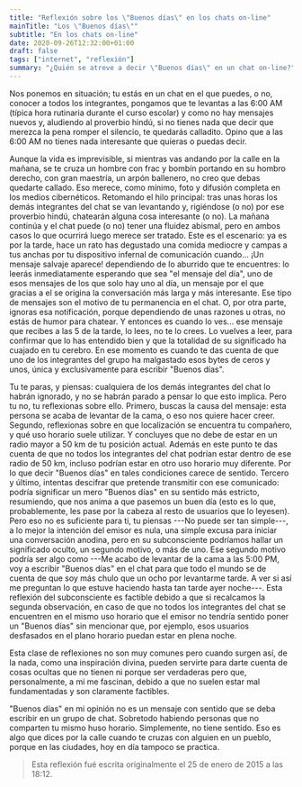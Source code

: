 ```yaml
---
title: "Reflexión sobre los \"Buenos días\" en los chats on-line"
mainTitle: "Los \"Buenos días\""
subtitle: "En los chats on-line"
date: 2020-09-26T12:32:00+01:00
draft: false
tags: ["internet", "reflexión"]
summary: "¿Quién se atreve a decir \"Buenos días\" en un chat on-line?"
---
```


Nos ponemos en situación; tu estás en un chat en el que puedes, o no,
conocer a todos los integrantes, pongamos que te levantas a las 6:00 AM
(típica hora rutinaria durante el curso escolar) y como no hay mensajes
nuevos y, aludiendo al proverbio hindú, si no tienes nada que decir que
merezca la pena romper el silencio, te quedarás calladito. Opino que a
las 6:00 AM no tienes nada interesante que quieras o puedas decir.

Aunque la vida es imprevisible, si mientras vas andando por la calle en
la mañana, se te cruza un hombre con frac y bombín portando en su hombro
derecho, con gran maestría, un arpón ballenero, no creo que debas
quedarte callado. Eso merece, como mínimo, foto y difusión completa en
los medios cibernéticos. Retomando el hilo principal: tras unas horas
los demás integrantes del chat se van levantando y, rigiéndose (o no)
por ese proverbio hindú, chatearán alguna cosa interesante (o no). La
mañana continúa y el chat puede (o no) tener una fluidez abismal, pero
en ambos casos lo que ocurrirá luego merece ser tratado. Este es el
escenario: ya es por la tarde, hace un rato has degustado una comida
mediocre y campas a tus anchas por tu dispositivo infernal de
comunicación cuando\... ¡Un mensaje salvaje aparece! dependiendo de lo
aburrido que te encuentres: lo leerás inmediatamente esperando que sea
\"el mensaje del día\", uno de esos mensajes de los que solo hay uno al
día, un mensaje por el que gracias a el se origina la conversación más
larga y más interesante. Ese tipo de mensajes son el motivo de tu
permanencia en el chat. O, por otra parte, ignoras esa notificación,
porque dependiendo de unas razones u otras, no estás de humor para
chatear. Y entonces es cuando lo ves\... ese mensaje que recibes a las 5
de la tarde, lo lees, no te lo crees. Lo vuelves a leer, para confirmar
que lo has entendido bien y que la totalidad de su significado ha
cuajado en tu cerebro. En ese momento es cuando te das cuenta de que uno
de los integrantes del grupo ha malgastado esos bytes de ceros y unos,
única y exclusivamente para escribir \"Buenos días\".

Tu te paras, y piensas: cualquiera de los demás integrantes del chat lo
habrán ignorado, y no se habrán parado a pensar lo que esto implica.
Pero tu no, tu reflexionas sobre ello. Primero, buscas la causa del
mensaje: esta persona se acaba de levantar de la cama, o eso nos quiere
hacer creer. Segundo, reflexionas sobre en que localización se encuentra
tu compañero, y qué uso horario suele utilizar. Y concluyes que no debe
de estar en un radio mayor a 50 km de tu posición actual. Además en este
punto te das cuenta de que no todos los integrantes del chat podrían
estar dentro de ese radio de 50 km, incluso podrían estar en otro uso
horario muy diferente. Por lo que decir \"Buenos días\" en tales
condiciones carece de sentido. Tercero y último, intentas descifrar que
pretende transmitir con ese comunicado: podría significar un mero
\"Buenos días\" en su sentido más estricto, resumiendo, que nos anima a
que pasemos un buen día (esto es lo que, probablemente, les pase por la
cabeza al resto de usuarios que lo leyesen). Pero eso no es suficiente
para ti, tu piensas \---No puede ser tan simple\---, a lo mejor la
intención del emisor es nula, una simple excusa para iniciar una
conversación anodina, pero en su subconsciente podríamos hallar un
significado oculto, un segundo motivo, o más de uno. Ese segundo motivo
podría ser algo como \---Me acabo de levantar de la cama a las 5:00 PM,
voy a escribir \"Buenos días\" en el chat para que todo el mundo se de
cuenta de que soy más chulo que un ocho por levantarme tarde. A ver si
así me preguntan lo que estuve haciendo hasta tan tarde ayer noche\---.
Esta reflexión del subconsciente es factible debido a que si recalcamos
la segunda observación, en caso de que no todos los integrantes del chat
se encuentren en el mismo uso horario que el emisor no tendría sentido
poner un \"Buenos días\" sin mencionar que, por ejemplo, esos usuarios
desfasados en el plano horario puedan estar en plena noche.

Esta clase de reflexiones no son muy comunes pero cuando surgen así, de
la nada, como una inspiración divina, pueden servirte para darte cuenta
de cosas ocultas que no tienen ni porque ser verdaderas pero que,
personalmente, a mi me fascinan, debido a que no suelen estar mal
fundamentadas y son claramente factibles.

\"Buenos días\" en mi opinión no es un mensaje con sentido que se deba
escribir en un grupo de chat. Sobretodo habiendo personas que no
comparten tu mismo huso horario. Simplemente, no tiene sentido. Eso es
algo que dices por la calle cuando te cruzas con alguien en un pueblo,
porque en las ciudades, hoy en día tampoco se practica.

> Esta reflexión fué escrita originalmente el 25 de enero de 2015 a las
> 18:12.
